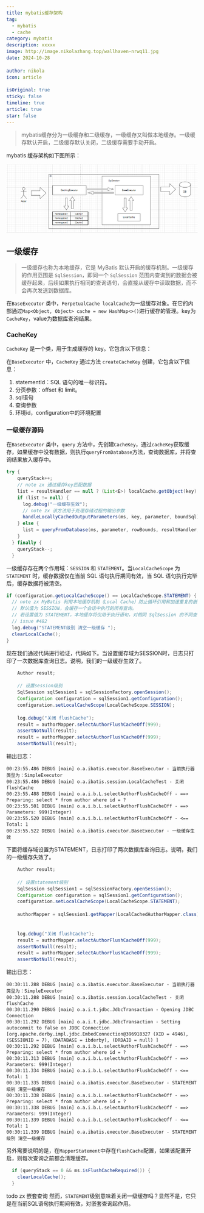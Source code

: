 ```yaml
---
title: mybatis缓存架构
tag:
  - mybatis
  - cache
category: mybatis
description: xxxxx
image: http://image.nikolazhang.top/wallhaven-nrwq11.jpg
date: 2024-10-28

author: nikola
icon: article

isOriginal: true
sticky: false
timeline: true
article: true
star: false
---
```


> mybatis缓存分为一级缓存和二级缓存，一级缓存又叫做本地缓存。一级缓存默认开启，二级缓存默认关闭，二级缓存需要手动开启。

<!-- more -->

mybatis 缓存架构如下图所示：

![20241028145632](https://raw.githubusercontent.com/NikolaZhang/image-blog/main/mybatis缓存架构/20241028145632.png)

## 一级缓存

> 一级缓存也称为本地缓存，它是 MyBatis 默认开启的缓存机制。一级缓存的作用范围是 `SqlSession`，即同一个 `SqlSession` 范围内查询到的数据会被缓存起来，后续如果执行相同的查询语句，会直接从缓存中读取数据，而不会再次发送到数据库。

在`BaseExecutor` 类中，`PerpetualCache localCache`为一级缓存对象。在它的内部通过`Map<Object, Object> cache = new HashMap<>()`进行缓存的管理。key为`CacheKey`，value为数据库查询结果。

### CacheKey

`CacheKey` 是一个类，用于生成缓存的 key。它包含以下信息：

在`BaseExecutor` 中，`CacheKey` 通过方法 `createCacheKey` 创建，它包含以下信息：

1. statementId：SQL 语句的唯一标识符。
2. 分页参数：offset 和 limit。
3. sql语句
4. 查询参数
5. 环境id，configuration中的环境配置

### 一级缓存源码

在`BaseExecutor` 类中，`query` 方法中，先创建`CacheKey`，通过`cacheKey`获取缓存，如果缓存中没有数据，则执行`queryFromDatabase`方法，查询数据库，并将查询结果放入缓存中。

```java
try {
    queryStack++;
    // note zx 通过缓存key匹配数据
    list = resultHandler == null ? (List<E>) localCache.getObject(key) : null;
    if (list != null) {
      log.debug("一级缓存生效");
      // note zx 该方法用于处理存储过程的输出参数
      handleLocallyCachedOutputParameters(ms, key, parameter, boundSql);
    } else {
      list = queryFromDatabase(ms, parameter, rowBounds, resultHandler, key, boundSql);
    }
  } finally {
    queryStack--;
  }
```

一级缓存存在两个作用域：`SESSION` 和 `STATEMENT`。当`LocalCacheScope` 为 `STATEMENT` 时，缓存数据仅在当前 SQL 语句执行期间有效，当 SQL 语句执行完毕后，缓存数据将被清空。

```java
if (configuration.getLocalCacheScope() == LocalCacheScope.STATEMENT) {
  // note zx MyBatis 利用本地缓存机制（Local Cache）防止循环引用和加速重复的嵌套查询。
  // 默认值为 SESSION，会缓存一个会话中执行的所有查询。
  // 若设置值为 STATEMENT，本地缓存将仅用于执行语句，对相同 SqlSession 的不同查询将不会进行缓存。
  // issue #482
  log.debug("STATEMENT级别 清空一级缓存 ");
  clearLocalCache();
}
```

现在我们通过代码进行验证，代码如下。当设置缓存域为SESSION时，日志只打印了一次数据库查询日志。说明，我们的一级缓存生效了。

```java
    Author result;

    // 设置session级别
    SqlSession sqlSession1 = sqlSessionFactory.openSession();
    Configuration configuration = sqlSession1.getConfiguration();
    configuration.setLocalCacheScope(LocalCacheScope.SESSION);

    log.debug("关闭 flushCache");
    result = authorMapper.selectAuthorFlushCacheOff(999);
    assertNotNull(result);
    result = authorMapper.selectAuthorFlushCacheOff(999);
    assertNotNull(result);

```

输出日志：

```plaintext
00:23:55.486 DEBUG [main] o.a.ibatis.executor.BaseExecutor - 当前执行器类型为：SimpleExecutor
00:23:55.486 DEBUG [main] o.a.ibatis.session.LocalCacheTest - 关闭 flushCache
00:23:55.488 DEBUG [main] o.a.i.b.L.selectAuthorFlushCacheOff - ==>  Preparing: select * from author where id = ?
00:23:55.501 DEBUG [main] o.a.i.b.L.selectAuthorFlushCacheOff - ==> Parameters: 999(Integer)
00:23:55.520 DEBUG [main] o.a.i.b.L.selectAuthorFlushCacheOff - <==      Total: 1
00:23:55.522 DEBUG [main] o.a.ibatis.executor.BaseExecutor - 一级缓存生效
```

下面将缓存域设置为STATEMENT，日志打印了两次数据库查询日志。说明，我们的一级缓存失效了。

```java
    Author result;

    // 设置statement级别
    SqlSession sqlSession1 = sqlSessionFactory.openSession();
    Configuration configuration = sqlSession1.getConfiguration();
    configuration.setLocalCacheScope(LocalCacheScope.STATEMENT);

    authorMapper = sqlSession1.getMapper(LocalCachedAuthorMapper.class);


    log.debug("关闭 flushCache");
    result = authorMapper.selectAuthorFlushCacheOff(999);
    assertNotNull(result);
    result = authorMapper.selectAuthorFlushCacheOff(999);
    assertNotNull(result);
```

输出日志：

```plaintext
00:30:11.288 DEBUG [main] o.a.ibatis.executor.BaseExecutor - 当前执行器类型为：SimpleExecutor
00:30:11.288 DEBUG [main] o.a.ibatis.session.LocalCacheTest - 关闭 flushCache
00:30:11.290 DEBUG [main] o.a.i.t.jdbc.JdbcTransaction - Opening JDBC Connection
00:30:11.292 DEBUG [main] o.a.i.t.jdbc.JdbcTransaction - Setting autocommit to false on JDBC Connection [org.apache.derby.impl.jdbc.EmbedConnection@396918327 (XID = 4946), (SESSIONID = 7), (DATABASE = ibderby), (DRDAID = null) ]
00:30:11.292 DEBUG [main] o.a.i.b.L.selectAuthorFlushCacheOff - ==>  Preparing: select * from author where id = ?
00:30:11.313 DEBUG [main] o.a.i.b.L.selectAuthorFlushCacheOff - ==> Parameters: 999(Integer)
00:30:11.334 DEBUG [main] o.a.i.b.L.selectAuthorFlushCacheOff - <==      Total: 1
00:30:11.335 DEBUG [main] o.a.ibatis.executor.BaseExecutor - STATEMENT级别 清空一级缓存 
00:30:11.338 DEBUG [main] o.a.i.b.L.selectAuthorFlushCacheOff - ==>  Preparing: select * from author where id = ?
00:30:11.338 DEBUG [main] o.a.i.b.L.selectAuthorFlushCacheOff - ==> Parameters: 999(Integer)
00:30:11.339 DEBUG [main] o.a.i.b.L.selectAuthorFlushCacheOff - <==      Total: 1
00:30:11.339 DEBUG [main] o.a.ibatis.executor.BaseExecutor - STATEMENT级别 清空一级缓存 
```

另外需要说明的是，在`MapperStatement`中存在`flushCache`配置，如果该配置开启，则每次查询之前都会清理缓存。

```java
  if (queryStack == 0 && ms.isFlushCacheRequired()) {
    clearLocalCache();
  }
```

todo zx 嵌套查询
然而，`STATEMENT`级别意味着关闭一级缓存吗？显然不是，它只是在当前SQL语句执行期间有效，对嵌套查询起作用。
